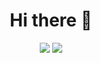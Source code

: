 <h1 align= center>
  Hi there 👋
 </h1>

<div align=center>
  <a hrfe="https://github.com/AngelaMunante">
    <img src="https://github-readme-stats.vercel.app/api/top-langs/?username=AngelaMunante&layout=compact&theme=material-palenight&bg_color=00000000"/>
  </a>
  <a hrfe="https://github.com/AngelaMunante">
    <img src="https://github-readme-stats.vercel.app/api?username=AngelaMunante_icons=true&theme=material-palenight&bg_color=00000000&include_all_commits=true"/>
  </a>
</div>


<!--
**AngelaMunante/AngelaMunante** is a ✨ _special_ ✨ repository because its `README.md` (this file) appears on your GitHub profile.

Here are some ideas to get you started:

- 🔭 I’m currently working on ...
- 🌱 I’m currently learning ...
- 👯 I’m looking to collaborate on ...
- 🤔 I’m looking for help with ...
- 💬 Ask me about ...
- 📫 How to reach me: ...
- 😄 Pronouns: ...
- ⚡ Fun fact: ...
-->
